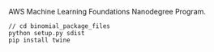 AWS Machine Learning Foundations Nanodegree Program.



```
// cd binomial_package_files
python setup.py sdist
pip install twine

```


